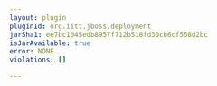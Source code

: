 ```yaml
---
layout: plugin
pluginId: org.iitt.jboss.deployment
jarSha1: ee7bc1045edb8957f712b518fd30cb6cf568d2bc
isJarAvailable: true
error: NONE
violations: []

---
```

